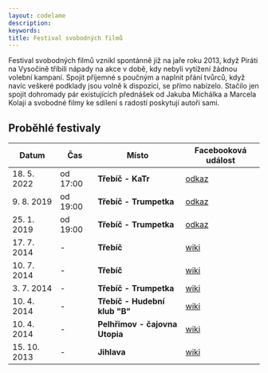 ```yaml
---
layout: codelame
description:
keywords:
title: Festival svobodných filmů
---
```


Festival svobodných filmů vznikl spontánně již na jaře roku 2013, když Piráti na Vysočině tříbili nápady na akce v době, kdy nebyli vytížení žádnou volební kampaní. Spojit příjemné s poučným a naplnit přání tvůrců, když navíc veškeré podklady jsou volně k dispozici, se přímo nabízelo. Stačilo jen spojit dohromady pár existujících přednášek od Jakuba Michálka a Marcela Kolaji a svobodné filmy ke sdílení s radostí poskytují autoři sami.

## Proběhlé festivaly

| Datum        | Čas      | Místo                                   | Facebooková událost                                                     |
|--------------|----------|-----------------------------------------|-------------------------------------------------------------------------|
| 18. 5. 2022  | od 17:00 | **Třebíč - KaTr**                       | [odkaz](https://www.facebook.com/events/1069872720595014/)              |
| 9. 8. 2019   | od 19:00 | **Třebíč - Trumpetka**                  | [odkaz](https://www.facebook.com/events/2363030860639892/)              |
| 25. 1. 2019  | od 19:00 | **Třebíč - Trumpetka**                  | [odkaz](https://www.facebook.com/events/299475400911853/)               |
| 17. 7. 2014  | -        | **Třebíč**                              | [wiki](https://wiki.pirati.cz/regiony/vysocina/fsf#v_trebici3)          |
| 10. 7. 2014  | -        | **Třebíč**                              | [wiki](https://wiki.pirati.cz/regiony/vysocina/fsf#v_trebici2)          |
| 3. 7. 2014   | -        | **Třebíč - Trumpetka**                  | [wiki](https://wiki.pirati.cz/regiony/vysocina/fsf#v_trebici1)          |
| 10. 4. 2014  | -        | **Třebíč - Hudební klub "B"**           | [wiki](https://wiki.pirati.cz/regiony/vysocina/fsf#v_trebici)           |
| 10. 4. 2014  | -        | **Pelhřimov - čajovna Utopia**          | [wiki](https://wiki.pirati.cz/regiony/vysocina/fsf#v_pelhrimove1)       |
| 15. 10. 2013 | -        | **Jihlava**                             | [wiki](https://wiki.pirati.cz/regiony/vysocina/fsf#v_jihlave1)          |
